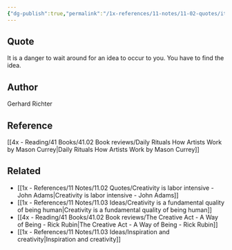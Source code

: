 ```yaml
---
{"dg-publish":true,"permalink":"/1x-references/11-notes/11-02-quotes/it-is-a-danger-to-wait-around-for-an-idea-gerhard-richter/","title":"It is a danger to wait around for an idea - Gerhard Richter","noteIcon":""}
---
```



## Quote
It is a danger to wait around for an idea to occur to you. You have to find the idea.

## Author
Gerhard Richter

## Reference
[[4x - Reading/41 Books/41.02 Book reviews/Daily Rituals How Artists Work by Mason Currey\|Daily Rituals How Artists Work by Mason Currey]]

## Related
- [[1x - References/11 Notes/11.02 Quotes/Creativity is labor intensive - John Adams\|Creativity is labor intensive - John Adams]]
- [[1x - References/11 Notes/11.03 Ideas/Creativity is a fundamental quality of being human\|Creativity is a fundamental quality of being human]]
- [[4x - Reading/41 Books/41.02 Book reviews/The Creative Act - A Way of Being - Rick Rubin\|The Creative Act - A Way of Being - Rick Rubin]]
- [[1x - References/11 Notes/11.03 Ideas/Inspiration and creativity\|Inspiration and creativity]]